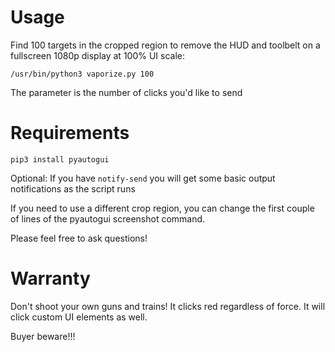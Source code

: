 # Usage
Find 100 targets in the cropped region to remove the HUD and toolbelt on a fullscreen 1080p display at 100% UI scale:

`/usr/bin/python3 vaporize.py 100`

The parameter is the number of clicks you'd like to send

# Requirements

`pip3 install pyautogui`

Optional: If you have `notify-send` you will get some basic output notifications as the script runs

If you need to use a different crop region, you can change the first couple of lines of the pyautogui screenshot command.

Please feel free to ask questions! 

# Warranty
Don't shoot your own guns and trains! It clicks red regardless of force. It will click custom UI elements as well. 

Buyer beware!!!

